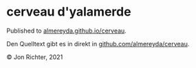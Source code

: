 # cerveau d'yalamerde

Published to [almereyda.github.io/cerveau](https://almereyda.github.io/cerveau/).

Den Quelltext gibt es in direkt in [github.com/almereyda/cerveau](https://github.com/almereyda/cerveau/).

© Jon Richter, 2021
